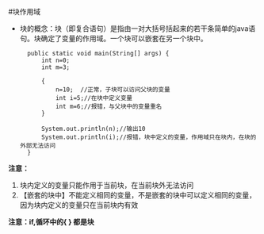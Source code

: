 #块作用域


- 块的概念：块（即复合语句）是指由一对大括号括起来的若干条简单的java语句。块确定了变量的作用域。一个块可以嵌套在另一个块中。

		public static void main(String[] args) {
			int n=0;
			int m=3;
			
			{
				n=10;  //正常，子块可以访问父块的变量
				int i=5;//在块中定义变量
				int m=6;//报错，与父块中的变量重名
			}

			System.out.println(n);//输出10
			System.out.println(i);//报错，块中定义的变量，作用域只在块内，在块的外部无法访问
		}

**注意：**

1. 块内定义的变量只能作用于当前块，在当前块外无法访问
2. 【嵌套的块中】不能定义相同的变量，不是嵌套的块中可以定义相同的变量，因为块内定义的变量只在当前块内有效

**注意：if,循环中的{ } 都是块**
